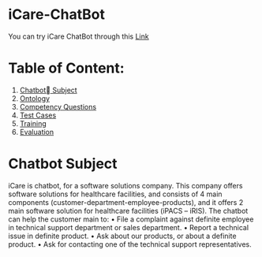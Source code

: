 # iCare-ChatBot
You can try iCare ChatBot through this [Link](https://bot.dialogflow.com/a1d7bee4-5cc3-48c1-a215-5ffaae984bae)
# Table of Content:
1. [Chatbot ٍSubject](#p1)
2. [Ontology](#p2)
3. [Competency Questions](#p3)
4. [Test Cases](#p4)
5. [Training](#p5)
6. [Evaluation](#p6)


# <a name="p1">Chatbot Subject</a>
iCare is chatbot, for a software solutions company. This company offers software solutions for healthcare facilities, and consists of 4 main components (customer-department-employee-products), and it offers 2 main software solution for healthcare facilities (iPACS – iRIS). 
The chatbot can help the customer main to: 
•	File a complaint against definite employee in technical support department or sales department.
•	Report a technical issue in definite product.
•	Ask about our products, or about a definite product.
•	Ask for contacting one of the technical support representatives.

